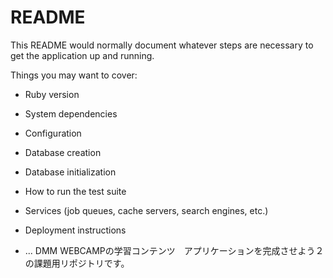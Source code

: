 # README

This README would normally document whatever steps are necessary to get the
application up and running.

Things you may want to cover:

* Ruby version

* System dependencies

* Configuration

* Database creation

* Database initialization

* How to run the test suite

* Services (job queues, cache servers, search engines, etc.)

* Deployment instructions

* ...
DMM WEBCAMPの学習コンテンツ　アプリケーションを完成させよう２の課題用リポジトリです。
